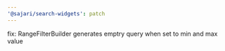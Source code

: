 ```yaml
---
'@sajari/search-widgets': patch
---
```


fix: RangeFilterBuilder generates emptry query when set to min and max value

